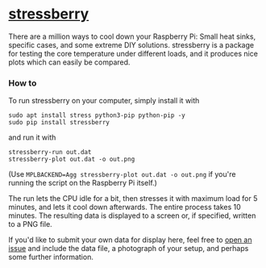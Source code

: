 # [stressberry](https://github.com/nschloe/stressberry)
There are a million ways to cool down your Raspberry Pi: Small heat sinks, specific cases, and some extreme DIY solutions. stressberry is a package for testing the core temperature under different loads, and it produces nice plots which can easily be compared.

### How to

To run stressberry on your computer, simply install it with
```
sudo apt install stress python3-pip python-pip -y
sudo pip install stressberry
```
and run it with
```
stressberry-run out.dat
stressberry-plot out.dat -o out.png
```
(Use `MPLBACKEND=Agg stressberry-plot out.dat -o out.png` if you're running the script
on the Raspberry Pi itself.)

The run lets the CPU idle for a bit, then stresses it with maximum load for 5 minutes,
and lets it cool down afterwards. The entire process takes 10 minutes.  The resulting
data is displayed to a screen or, if specified, written to a PNG file.

If you'd like to submit your own data for display here, feel free to [open an
issue](https://github.com/nschloe/stressberry/issues) and include the data file, a
photograph of your setup, and perhaps some further information.
